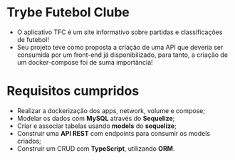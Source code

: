 # Trybe Futebol Clube

- O aplicativo TFC é um site informativo sobre partidas e classificações de futebol!
- Seu projeto teve como proposta a criação de uma API que deveria ser consumida por um front-end já disponibilizado, para tanto, a criação de um docker-compose foi de suma importância!

# Requisitos cumpridos

- Realizar a dockerização dos apps, network, volume e compose;
- Modelar os dados com **MySQL** através do **Sequelize**;
- Criar e associar tabelas usando **models** do **sequelize**;
- Construir uma **API REST** com endpoints para consumir os models criados;
- Construir um CRUD com **TypeScript**, utilizando **ORM**.
